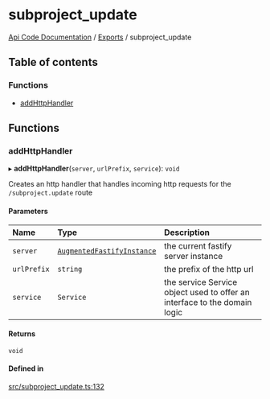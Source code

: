 # subproject\_update
 
[Api Code Documentation](../README.md) / [Exports](../modules.md) / subproject\_update

## Table of contents

### Functions

- [addHttpHandler](subproject_update.md#addhttphandler)

## Functions

### addHttpHandler

▸ **addHttpHandler**(`server`, `urlPrefix`, `service`): `void`

Creates an http handler that handles incoming http requests for the `/subproject.update` route

#### Parameters

| Name | Type | Description |
| :------ | :------ | :------ |
| `server` | [`AugmentedFastifyInstance`](../interfaces/types.AugmentedFastifyInstance.md) | the current fastify server instance |
| `urlPrefix` | `string` | the prefix of the http url |
| `service` | `Service` | the service Service object used to offer an interface to the domain logic |

#### Returns

`void`

#### Defined in

[src/subproject_update.ts:132](https://github.com/openkfw/TruBudget/blob/40b449a/api/src/subproject_update.ts#L132)
